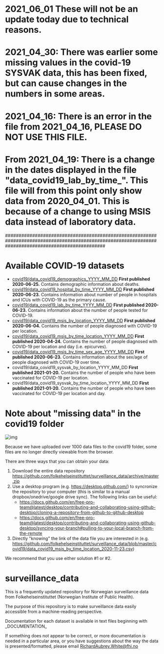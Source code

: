 # 2021_06_01 These will not be an update today due to technical reasons.

# 2021_04_30: There was earlier some missing values in the covid-19 SYSVAK data, this has been fixed, but can cause changes in the numbers in some areas.

# 2021_04_16: There is an error in the file from 2021_04_16, PLEASE DO NOT USE THIS FILE.

# From 2021_04_19: There is a change in the dates displayed in the file "data_covid19_lab_by_time_". This file will from this point only show data from 2020_04_01. This is because of a change to using MSIS data instead of laboratory data.
#####################################################################################################################################################

# Available COVID-19 datasets

- [covid19/data_covid19_demographics_YYYY_MM_DD](https://github.com/folkehelseinstituttet/surveillance_data/blob/master/covid19/_DOCUMENTATION_data_covid19_demographics.txt) **First published 2020-06-25.** Contains demographic information about deaths.
- [covid19/data_covid19_hospital_by_time_YYYY_MM_DD](https://github.com/folkehelseinstituttet/surveillance_data/blob/master/covid19/_DOCUMENTATION_data_covid19_hospital_by_time.txt) **First published 2020-06-23.** Contains information about number of people in hospitals and ICUs with COVID-19 as the primary cause.
- [covid19/data_covid19_lab_by_time_YYYY_MM_DD](https://github.com/folkehelseinstituttet/surveillance_data/blob/master/covid19/_DOCUMENTATION_data_covid19_lab_by_time.txt) **First published 2020-06-23.** Contains information about the number of people tested for COVID-19.
- [covid19/data_covid19_msis_by_location_YYYY_MM_DD](https://github.com/folkehelseinstituttet/surveillance_data/blob/master/covid19/_DOCUMENTATION_data_covid19_msis_by_location.txt) **First published 2020-06-04.** Contains the number of people diagnosed with COVID-19 per location.
- [covid19/data_covid19_msis_by_time_location_YYYY_MM_DD](https://github.com/folkehelseinstituttet/surveillance_data/blob/master/covid19/_DOCUMENTATION_data_covid19_msis_by_time_location.txt) **First published 2020-04-24.** Contains the number of people diagnosed with COVID-19 per location and day (i.e. epicurves).
- [covid19/data_covid19_msis_by_time_sex_age_YYYY_MM_DD](https://github.com/folkehelseinstituttet/surveillance_data/blob/master/covid19/_DOCUMENTATION_data_covid19_msis_by_time_sex_age.txt) **First published 2020-06-23.** Contains information about the sex/age of people diagnosed with COVID-19 over time.
- covid19/data_covid19_sysvak_by_location_YYYY_MM_DD **First published 2021-01-20.** Contains the number of people who have been vaccinated for COVID-19 per location.
- covid19/data_covid19_sysvak_by_time_location_YYYY_MM_DD **First published 2021-01-20.** Contains the number of people who have been vaccinated for COVID-19 per location and day.

# Note about "missing data" in the covid19 folder

![img](https://raw.githubusercontent.com/folkehelseinstituttet/surveillance_data/master/misc/img-missing-data.png)

Because we have uploaded over 1000 data files to the covid19 folder, some files are no longer directly viewable from the browser.

There are three ways that you can obtain your data:

1. Download the entire data repository https://github.com/folkehelseinstituttet/surveillance_data/archive/master.zip
2. Use a desktop program (e.g. https://desktop.github.com/) to syncronize the repository to your computer (this is similar to a manual dropbox/onedrive/google drive sync). The following links can be useful:
    - https://docs.github.com/en/free-pro-team@latest/desktop/contributing-and-collaborating-using-github-desktop/cloning-a-repository-from-github-to-github-desktop
    - https://docs.github.com/en/free-pro-team@latest/desktop/contributing-and-collaborating-using-github-desktop/syncing-your-branch#pulling-to-your-local-branch-from-the-remote
3. Directly "knowing" the link of the data file you are interested in (e.g. https://github.com/folkehelseinstituttet/surveillance_data/blob/master/covid19/data_covid19_msis_by_time_location_2020-11-23.csv)

We recommend that you use either solution #1 or #2.

# surveillance_data

This is a frequently updated repository for Norwegian surveillance data from Folkehelseinstituttet (Norwegian Institute of Public Health).

The purpose of this repository is to make surveillance data easily accessible from a machine-reading perspective.

Documentation for each dataset is available in text files beginning with \_DOCUMENTATION\_

If something does not appear to be correct, or more documentation is needed in a particular area, or you have suggestions about the way the data is presented/formatted, please email RichardAubrey.White@fhi.no
